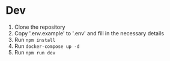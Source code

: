 # Dev
1. Clone the repository
2. Copy '.env.example' to '.env' and fill in the necessary details
3. Run `npm install`
5. Run `docker-compose up -d`
6. Run `npm run dev`